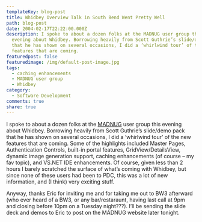 ```yaml
---
templateKey: blog-post
title: Whidbey Overview Talk in South Bend Went Pretty Well
path: blog-post
date: 2004-02-17T22:22:00.000Z
description: I spoke to about a dozen folks at the MADNUG user group this
  evening about Whidbey. Borrowing heavily from Scott Guthrie’s slide/demo pack
  that he has shown on several occasions, I did a ‘whirlwind tour’ of the new
  features that are coming.
featuredpost: false
featuredimage: /img/default-post-image.jpg
tags:
  - caching enhancements
  - MADNUG user group
  - Whidbey
category:
  - Software Development
comments: true
share: true
---
```

<!--StartFragment-->

I spoke to about a dozen folks at the [MADNUG](http://madnug.org/) user group this evening about Whidbey. Borrowing heavily from Scott Guthrie’s slide/demo pack that he has shown on several occasions, I did a ‘whirlwind tour’ of the new features that are coming. Some of the highlights included Master Pages, Authentication Controls, built-in portal features, GridView/DetailsView, dynamic image generation support, caching enhancements (of course – my fav topic), and VS.NET IDE enhancements. Of course, given less than 2 hours I barely scratched the surface of what’s coming with Whidbey, but since none of these users had been to PDC, this was a lot of new information, and (I think) very exciting stuff.

Anyway, thanks Eric for inviting me and for taking me out to BW3 afterward (who ever heard of a BW3, or any bar/restaraunt, having last call at 9pm and closing before 10pm on a Tuesday night???). I’ll be sending the slide deck and demos to Eric to post on the MADNUG website later tonight.

<!--EndFragment-->